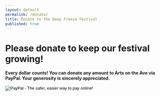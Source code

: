 ```yaml
---
layout: default
permalink: /donate/
title: Donate to the Deep Freeze Festival
published: true
---
```


# Please donate to keep our festival growing!

**Every dollar counts! You can donate any amount to Arts on the Ave via PayPal. Your generosity is sincerely appreciated.**

<form action="https://www.paypal.com/cgi-bin/webscr" method="post" target="_top">
<input type="hidden" name="cmd" value="_s-xclick">
<input type="hidden" name="hosted_button_id" value="9999FBWXW8KGU">
<input type="image" src="https://www.paypalobjects.com/en_US/i/btn/btn_donateCC_LG.gif" border="0" name="submit" alt="PayPal - The safer, easier way to pay online!">
<img alt="" border="0" src="https://www.paypalobjects.com/en_US/i/scr/pixel.gif" width="1" height="1">
</form>